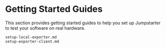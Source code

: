 # Getting Started Guides

This section provides getting started guides to help you set up Jumpstarter to
test your software on real hardware.

```{toctree}
setup-local-exporter.md
setup-exporter-client.md
```
